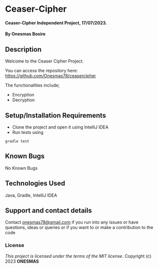# Ceaser-Cipher
#### Ceaser-Cipher Independent Project, 17/07/2023.
#### By **Onesmas Bosire**
## Description
Welcome to the Ceaser Cipher Project.

You can access the repository here:
https://github.com/Onesmas78/ceasercipher

The functionalities include;
* Encryption
* Decryption

## Setup/Installation Requirements
* Clone the project and open it using IntelliJ IDEA
* Run tests using
```agsl
gradle test
```
## Known Bugs
No Known Bugs
## Technologies Used
Java, Gradle, IntelliJ IDEA
## Support and contact details
Contact onesmas78@gmail.com if you run into any issues or have questions, ideas or queries or if you want to or make a contribution to the code
### License
*This project is licensed under the terms of the MIT license.*
Copyright (c) 2023 **ONESMAS**